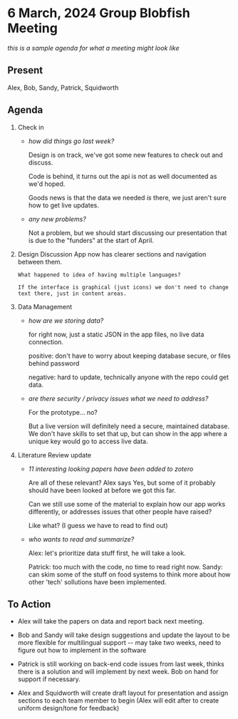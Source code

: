 # 6 March, 2024 Group Blobfish Meeting
_this is a sample agenda for what a meeting might look like_
## Present
Alex, Bob, Sandy, Patrick, Squidworth

## Agenda

1.  Check in
    * _how did things go last week?_

        Design is on track, we've got some new features to check out and discuss.

        Code is behind, it turns out the api is not as well documented as we'd hoped.

        Goods news is that the data we needed *is* there, we just aren't sure how to get live updates.

    * _any new problems?_

        Not a problem, but we should start discussing our presentation that is due to the "funders" at the start of April.

2.  Design Discussion
        App now has clearer sections and navigation between them.
        
        What happened to idea of having multiple languages?

        If the interface is graphical (just icons) we don't need to change text there, just in content areas. 

3. Data Management
    * _how are we storing data?_

        for right now, just a static JSON in the app files, no live data connection.

        positive: don't have to worry about keeping database secure, or files behind password
        
        negative: hard to update, technically anyone with the repo could get data.

    * _are there security / privacy issues what we need to address?_

        For the prototype... no?

        But a live version will definitely need a secure, maintained database. We don't have skills to set that up, but can show in the app where a unique key would go to access live data.

4. Literature Review update
    * _11 interesting looking papers have been added to zotero_

        Are all of these relevant? Alex says Yes, but some of it probably should have been looked at before we got this far. 

        Can we still use some of the material to explain how our app works differently, or addresses issues that other people have raised?

        Like what? (I guess we have to read to find out)

    * _who wants to read and summarize?_

        Alex: let's prioritize data stuff first, he will take a look.

        Patrick: too much with the code, no time to read right now. Sandy: can skim some of the stuff on food systems to think more about how other 'tech' sollutions have been implemented.

## To Action

* Alex will take the papers on data and report back next meeting.

* Bob and Sandy will take design suggestions and update the layout to be more flexible for multilingual support -- may take two weeks, need to figure out how to implement in the software

* Patrick is still working on back-end code issues from last week, thinks there is a solution and will implement by next week. Bob on hand for support if necessary.

* Alex and Squidworth will create draft layout for presentation and assign sections to each team member to begin (Alex will edit after to create uniform design/tone for feedback)